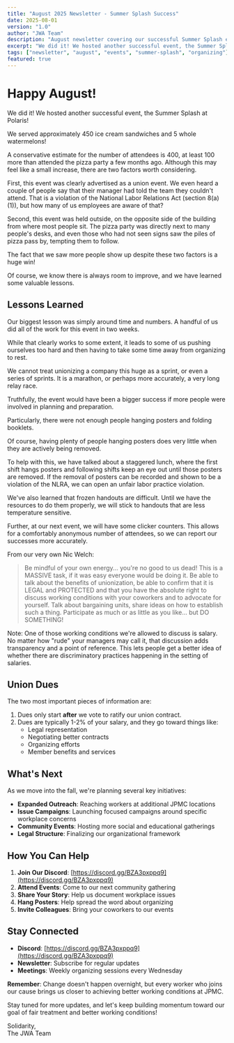 ```yaml
---
title: "August 2025 Newsletter - Summer Splash Success"
date: 2025-08-01
version: "1.0"
author: "JWA Team"
description: "August newsletter covering our successful Summer Splash event and lessons learned"
excerpt: "We did it! We hosted another successful event, the Summer Splash at Polaris! We served approximately 450 ice cream sandwiches and 5 whole watermelons!"
tags: ["newsletter", "august", "events", "summer-splash", "organizing"]
featured: true
---
```


# Happy August!

We did it! We hosted another successful event, the Summer Splash at Polaris!

We served approximately 450 ice cream sandwiches and 5 whole watermelons!

A conservative estimate for the number of attendees is 400, at least 100 more than attended the pizza party a few months ago. Although this may feel like a small increase, there are two factors worth considering.

First, this event was clearly advertised as a union event. We even heard a couple of people say that their manager had told the team they couldn't attend. That is a violation of the National Labor Relations Act (section 8(a)(1)), but how many of us employees are aware of that?

Second, this event was held outside, on the opposite side of the building from where most people sit. The pizza party was directly next to many people's desks, and even those who had not seen signs saw the piles of pizza pass by, tempting them to follow.

The fact that we saw more people show up despite these two factors is a huge win!

Of course, we know there is always room to improve, and we have learned some valuable lessons.

## Lessons Learned

Our biggest lesson was simply around time and numbers. A handful of us did all of the work for this event in two weeks.

While that clearly works to some extent, it leads to some of us pushing ourselves too hard and then having to take some time away from organizing to rest.

We cannot treat unionizing a company this huge as a sprint, or even a series of sprints. It is a marathon, or perhaps more accurately, a very long relay race.

Truthfully, the event would have been a bigger success if more people were involved in planning and preparation.

Particularly, there were not enough people hanging posters and folding booklets.

Of course, having plenty of people hanging posters does very little when they are actively being removed.

To help with this, we have talked about a staggered lunch, where the first shift hangs posters and following shifts keep an eye out until those posters are removed. If the removal of posters can be recorded and shown to be a violation of the NLRA, we can open an unfair labor practice violation.

We've also learned that frozen handouts are difficult. Until we have the resources to do them properly, we will stick to handouts that are less temperature sensitive.

Further, at our next event, we will have some clicker counters. This allows for a comfortably anonymous number of attendees, so we can report our successes more accurately.

From our very own Nic Welch:

> Be mindful of your own energy... you're no good to us dead! This is a MASSIVE task, if it was easy everyone would be doing it. Be able to talk about the benefits of unionization, be able to confirm that it is LEGAL and PROTECTED and that you have the absolute right to discuss working conditions with your coworkers and to advocate for yourself. Talk about bargaining units, share ideas on how to establish such a thing. Participate as much or as little as you like... but DO SOMETHING!

Note: One of those working conditions we're allowed to discuss is salary. No matter how "rude" your managers may call it, that discussion adds transparency and a point of reference. This lets people get a better idea of whether there are discriminatory practices happening in the setting of salaries.

## Union Dues

The two most important pieces of information are:

1. Dues only start **after** we vote to ratify our union contract.
2. Dues are typically 1-2% of your salary, and they go toward things like:
   - Legal representation
   - Negotiating better contracts
   - Organizing efforts
   - Member benefits and services

## What's Next

As we move into the fall, we're planning several key initiatives:

* **Expanded Outreach**: Reaching workers at additional JPMC locations
* **Issue Campaigns**: Launching focused campaigns around specific workplace concerns
* **Community Events**: Hosting more social and educational gatherings
* **Legal Structure**: Finalizing our organizational framework

## How You Can Help

1. **Join Our Discord**: [https://discord.gg/BZA3pxppq9](https://discord.gg/BZA3pxppq9)
2. **Attend Events**: Come to our next community gathering
3. **Share Your Story**: Help us document workplace issues
4. **Hang Posters**: Help spread the word about organizing
5. **Invite Colleagues**: Bring your coworkers to our events

## Stay Connected

* **Discord**: [https://discord.gg/BZA3pxppq9](https://discord.gg/BZA3pxppq9)
* **Newsletter**: Subscribe for regular updates
* **Meetings**: Weekly organizing sessions every Wednesday

**Remember**: Change doesn't happen overnight, but every worker who joins our cause brings us closer to achieving better working conditions at JPMC.

Stay tuned for more updates, and let's keep building momentum toward our goal of fair treatment and better working conditions!

Solidarity,  
The JWA Team

